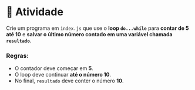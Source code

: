 # 📝 Atividade

Crie um programa em `index.js` que use o **loop `do...while`** para **contar de 5 até 10** e **salvar o último número contado em uma variável chamada `resultado`**.

### Regras:

- O contador deve começar em **5**.
- O loop deve continuar **até o número 10**.
- No final, `resultado` deve conter o número **10**.
